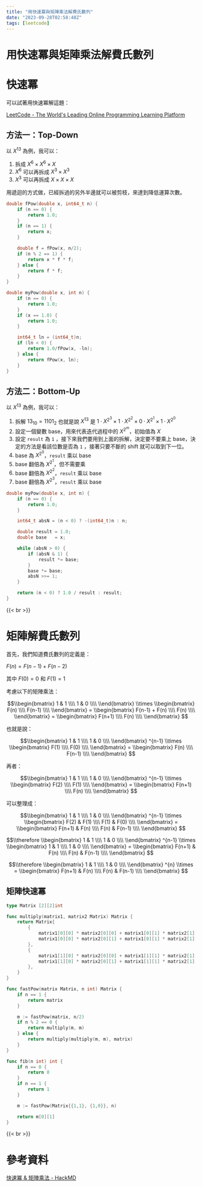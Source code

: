 ```yaml
---
title: "用快速冪與矩陣乘法解費氏數列"
date: "2023-09-28T02:58:48Z"
tags: [leetcode]
---
```


# 用快速冪與矩陣乘法解費氏數列

# 快速冪

可以試著用快速冪解這題：

[LeetCode - The World's Leading Online Programming Learning Platform](https://leetcode.com/problems/powx-n/description/)

## 方法一：Top-Down

以 $X^{13}$ 為例，我可以：

1. 拆成 $X^6 \times X^6 \times X$
2. $X^6$ 可以再拆成 $X^3 \times X^3$
3. $X^3$ 可以再拆成 $X \times X \times X$

用遞迴的方式做，已經拆過的另外半邊就可以被剪枝，來達到降低運算次數。

```C
double fPow(double x, int64_t n) {
    if (n == 0) {
        return 1.0;
    }
    if (n == 1) {
        return x;
    }

    double f = fPow(x, n/2);
    if (n % 2 == 1) {
        return x * f * f;
    } else {
        return f * f;
    }
}

double myPow(double x, int n) {
    if (n == 0) {
        return 1.0;
    }
    if (x == 1.0) {
        return 1.0;
    }

    int64_t ln = (int64_t)n;
    if (ln < 0) {
        return 1.0/fPow(x, -ln);
    } else {
        return fPow(x, ln);
    }
}
```

## 方法二：Bottom-Up

以 $X^{13}$ 為例，我可以：

1. 拆解 $13_{10} = 1101_{2}$ 也就是說 $X^{13}$ 是 $1 \cdot X^{2^3} \times 1 \cdot X^{2^2} \times 0 \cdot X^{2^1} \times 1 \cdot X^{2^0}$
2. 設定一個變數 base，用來代表迭代過程中的 $X^{2^m}$，初始值為 $X$
3. 設定 `result` 為 `1` ，接下來我們要用到上面的拆解，決定要不要乘上 base，決定的方法是看該位數是否為 `1` ，接著只要不斷的 shift 就可以取到下一位。
4. base 為 $X^{2^0}$，`result` 乘以 base
5. base 翻倍為 $X^{2^1}$，但不需要乘
6. base 翻倍為 $X^{2^2}$，`result` 乘以 base
7. base 翻倍為 $X^{2^3}$，`result` 乘以 base

```C
double myPow(double x, int n) {
    if (n == 0) {
        return 1.0;
    }

    int64_t absN = (n < 0) ? -(int64_t)n : n;

    double result = 1.0;
    double base   = x;

    while (absN > 0) {
        if (absN & 1) {
            result *= base;
        }
        base *= base;
        absN >>= 1;
    }

    return (n < 0) ? 1.0 / result : result;
}
```

{{< br >}}

# 矩陣解費氏數列

首先，我們知道費氏數列的定義是：

$F(n)=F(n−1)+F(n−2)$

其中 $F(0)=0$ 和 $F(1)=1$

考慮以下的矩陣乘法：

$$\\begin{bmatrix} 1 & 1 \\\\ 1 & 0 \\\\ \\end{bmatrix} \\times \\begin{bmatrix} F(n) \\\\ F(n-1) \\\\ \\end{bmatrix} = \\begin{bmatrix} F(n-1) + F(n) \\\\ F(n) \\\\ \\end{bmatrix} = \\begin{bmatrix} F(n+1) \\\\ F(n) \\\\ \\end{bmatrix} $$

也就是說：

$$\\begin{bmatrix} 1 & 1 \\\\ 1 & 0 \\\\ \\end{bmatrix} ^{n-1} \\times \\begin{bmatrix} F(1) \\\\ F(0) \\\\ \\end{bmatrix} = \\begin{bmatrix} F(n) \\\\ F(n-1) \\\\ \\end{bmatrix} $$

再者：

$$\\begin{bmatrix} 1 & 1 \\\\ 1 & 0 \\\\ \\end{bmatrix} ^{n-1} \\times \\begin{bmatrix} F(2) \\\\ F(1) \\\\ \\end{bmatrix} = \\begin{bmatrix} F(n+1) \\\\ F(n) \\\\ \\end{bmatrix} $$

可以整理成：

$$\\begin{bmatrix} 1 & 1 \\\\ 1 & 0 \\\\ \\end{bmatrix} ^{n-1} \\times \\begin{bmatrix} F(2) & F(1) \\\\ F(1) & F(0) \\\\ \\end{bmatrix} = \\begin{bmatrix} F(n+1) & F(n) \\\\ F(n) & F(n-1) \\\\ \\end{bmatrix} $$

$$\\therefore \\begin{bmatrix} 1 & 1 \\\\ 1 & 0 \\\\ \\end{bmatrix} ^{n-1} \\times \\begin{bmatrix} 1 & 1 \\\\ 1 & 0 \\\\ \\end{bmatrix} = \\begin{bmatrix} F(n+1) & F(n) \\\\ F(n) & F(n-1) \\\\ \\end{bmatrix} $$

$$\\therefore \\begin{bmatrix} 1 & 1 \\\\ 1 & 0 \\\\ \\end{bmatrix} ^{n} \\times = \\begin{bmatrix} F(n+1) & F(n) \\\\ F(n) & F(n-1) \\\\ \\end{bmatrix} $$

## 矩陣快速冪

```Go
type Matrix [2][2]int

func multiply(matrix1, matrix2 Matrix) Matrix {
    return Matrix{
        {
            matrix1[0][0] * matrix2[0][0] + matrix1[0][1] * matrix2[1][0],
            matrix1[0][0] * matrix2[0][1] + matrix1[0][1] * matrix2[1][1],
        },
        {
            matrix1[1][0] * matrix2[0][0] + matrix1[1][1] * matrix2[1][0],
            matrix1[1][0] * matrix2[0][1] + matrix1[1][1] * matrix2[1][1],
        },
    }
}

func fastPow(matrix Matrix, n int) Matrix {
    if n == 1 {
        return matrix
    }

    m := fastPow(matrix, n/2)
    if n % 2 == 0 {
        return multiply(m, m)
    } else {
        return multiply(multiply(m, m), matrix)
    }
}

func fib(n int) int {
    if n == 0 {
        return 0
    }
    if n == 1 {
        return 1
    }

    m := fastPow(Matrix{{1,1}, {1,0}}, n)

    return m[0][1]
}
```

{{< br >}}

# 參考資料

[快速冪 & 矩陣乘法 - HackMD](https://hackmd.io/@fdhscpp110/matix_fast_pow)